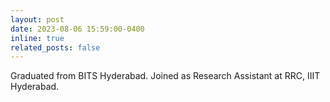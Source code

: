 ```yaml
---
layout: post
date: 2023-08-06 15:59:00-0400
inline: true
related_posts: false
---
```


Graduated from BITS Hyderabad. Joined as Research Assistant at RRC, IIIT Hyderabad.
